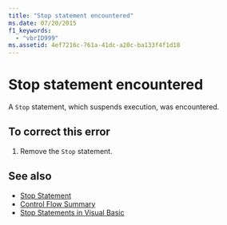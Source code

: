 ```yaml
---
title: "Stop statement encountered"
ms.date: 07/20/2015
f1_keywords: 
  - "vbrID999"
ms.assetid: 4ef7216c-761a-41dc-a20c-ba133f4f1d18
---
```

# Stop statement encountered
A `Stop` statement, which suspends execution, was encountered.  
  
## To correct this error  
  
1.  Remove the `Stop` statement.  
  
## See also

- [Stop Statement](../../visual-basic/language-reference/statements/stop-statement.md)
- [Control Flow Summary](../../visual-basic/language-reference/keywords/control-flow-summary.md)
- [Stop Statements in Visual Basic](/visualstudio/debugger/stop-statements-in-visual-basic)
